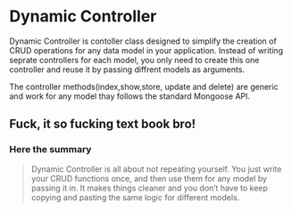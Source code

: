 # Dynamic Controller
Dynamic Controller is contoller class designed to simplify the creation of CRUD operations for any data model in your application. Instead of writing seprate controllers for each model, you only need to create this one controller and reuse it by passing diffrent models as arguments.

The controller methods(index,show,store, update and delete) are generic and work for any model thay follows the standard Mongoose API.

## Fuck, it so fucking text book bro!
### Here the summary
>  Dynamic Controller is all about not repeating yourself. You just write your CRUD functions once, and then use them for any model by passing it in. It makes things cleaner and you don’t have to keep copying and pasting the same logic for different models.
